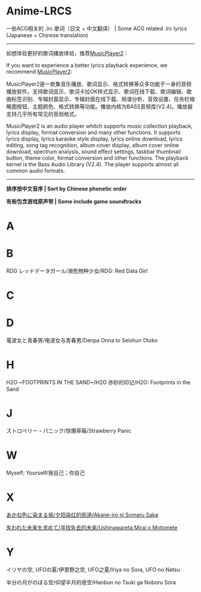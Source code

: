 # Anime-LRCS

一些ACG相关的 .lrc 歌词（日文 + 中文翻译） | Some ACG related .lrc lyrics (Japanese + Chinese translation)

----

如想体验更好的歌词播放体验，推荐[MusicPlayer2](https://github.com/zhongyang219/MusicPlayer2)：

If you want to experience a better lyrics playback experience, we recommend [MusicPlayer2](https://github.com/zhongyang219/MusicPlayer2):

MusicPlayer2是一款集音乐播放、歌词显示、格式转换等众多功能于一身的音频播放软件。支持歌词显示、歌词卡拉OK样式显示、歌词在线下载、歌词编辑、歌曲标签识别、专辑封面显示、专辑封面在线下载、频谱分析、音效设置、任务栏缩略图按钮、主题颜色、格式转换等功能。播放内核为BASS音频库(V2.4)。播放器支持几乎所有常见的音频格式。

MusicPlayer2 is an audio player whitch supports music collection playback, lyrics display, format conversion and many other functions. It supports lyrics display, lyrics karaoke style display, lyrics online download, lyrics editing, song tag recognition, album cover display, album cover online download, spectrum analysis, sound effect settings, taskbar thumbnail button, theme color, format conversion and other functions. The playback kernel is the Bass Audio Library (V2.4). The player supports almost all common audio formats.

----

**排序按中文音序 | Sort by Chinese phonetic order**

**有些包含游戏原声带 | Some include game soundtracks**

# A



# B

RDG レッドデータガール/濒危物种少女/RDG: Red Data Girl

# C



# D

電波女と青春男/电波女与青春男/Denpa Onna to Seishun Otoko

# H

H2O \~FOOTPRINTS IN THE SAND~\/H2O 赤砂的印记/H2O: Footprints in the Sand

# J

ストロベリー・パニック/惊爆草莓/Strawberry Panic

# W

Myself; Yourself/我自己；你自己

# X

[あかね色に染まる坂/夕阳染红的街道/Akane-iro ni Somaru Saka](https://github.com/Little-Data/Anime-LRCS/blob/main/wiki/あかね色に染まる坂.md)

[失われた未来を求めて/寻找失去的未来/Ushinawareta Mirai o Motomete](https://github.com/Little-Data/Anime-LRCS/blob/main/wiki/失われた未来を求めて.md)

# Y

イリヤの空, UFOの夏/伊里野之空, UFO之夏/Iriya no Sora, UFO no Natsu

半分の月がのぼる空/仰望半月的夜空/Hanbun no Tsuki ga Noboru Sora
 
